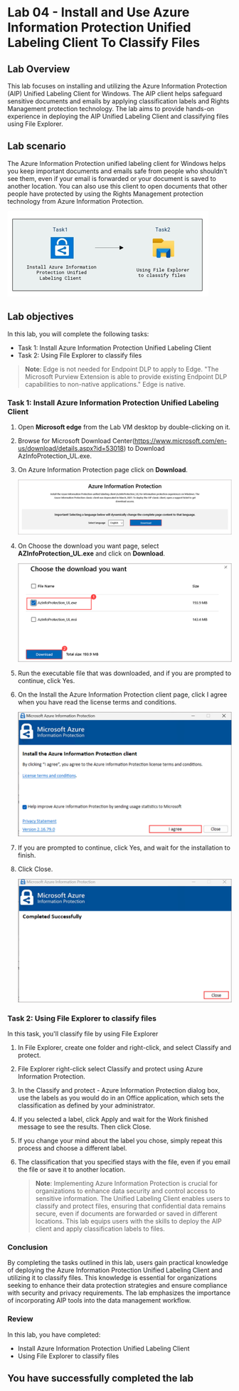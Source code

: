 # Lab 04 - Install and Use Azure Information Protection Unified Labeling Client To Classify Files

## Lab Overview

This lab focuses on installing and utilizing the Azure Information Protection (AIP) Unified Labeling Client for Windows. The AIP client helps safeguard sensitive documents and emails by applying classification labels and Rights Management protection technology. The lab aims to provide hands-on experience in deploying the AIP Unified Labeling Client and classifying files using File Explorer.

## Lab scenario
The Azure Information Protection unified labeling client for Windows helps you keep important documents and emails safe from people who shouldn't see them, even if your email is forwarded or your document is saved to another location. You can also use this client to open documents that other people have protected by using the Rights Management protection technology from Azure Information Protection.


![](../media/purview-lab4.png)


## Lab objectives

In this lab, you will complete the following tasks:

+ Task 1: Install Azure Information Protection Unified Labeling Client
+ Task 2: Using File Explorer to classify files 

>**Note**: Edge is not needed for Endpoint DLP to apply to Edge. "The Microsoft Purview Extension is able to provide existing Endpoint DLP capabilities to non-native applications." Edge is native.

### Task 1: Install Azure Information Protection Unified Labeling Client 

1. Open **Microsoft edge** from the Lab VM desktop by double-clicking on it. 

1. Browse for Microsoft Download Center(https://www.microsoft.com/en-us/download/details.aspx?id=53018) to Download AzInfoProtection_UL.exe.

1. On Azure Information Protection page click on **Download**.

   ![](../media/lab4-image1.png)

1. On Choose the download you want page, select **AZInfoProtection_UL.exe** and click on **Download**.

   ![](../media/lab4-image2.png)

3. Run the executable file that was downloaded, and if you are prompted to continue, click Yes.

4. On the Install the Azure Information Protection client page, click I agree when you have read the license terms and conditions.

   ![](../media/lab4-image3.png)

6. If you are prompted to continue, click Yes, and wait for the installation to finish.

7. Click Close.

   ![](../media/lab4-image4.png)

### Task 2: Using File Explorer to classify files 

In this task, you'll classify file by using File Explorer

1. In File Explorer, create one folder and right-click, and select Classify and protect.

1. File Explorer right-click select Classify and protect using Azure Information Protection.

1. In the Classify and protect - Azure Information Protection dialog box, use the labels as you would do in an Office application, which sets the classification as defined by your administrator.

1. If you selected a label, click Apply and wait for the Work finished message to see the results. Then click Close.

1. If you change your mind about the label you chose, simply repeat this process and choose a different label.

1. The classification that you specified stays with the file, even if you email the file or save it to another location.

   >**Note**: Implementing Azure Information Protection is crucial for organizations to enhance data security and control access to sensitive information. The Unified 
    Labeling Client enables users to classify and protect files, ensuring that confidential data remains secure, even if documents are forwarded or saved in different 
    locations. This lab equips users with the skills to deploy the AIP client and apply classification labels to files.

### Conclusion
By completing the tasks outlined in this lab, users gain practical knowledge of deploying the Azure Information Protection Unified Labeling Client and utilizing it to classify files. This knowledge is essential for organizations seeking to enhance their data protection strategies and ensure compliance with security and privacy requirements. The lab emphasizes the importance of incorporating AIP tools into the data management workflow.

### Review
In this lab, you have completed:
+ Install Azure Information Protection Unified Labeling Client
+ Using File Explorer to classify files 

## You have successfully completed the lab
